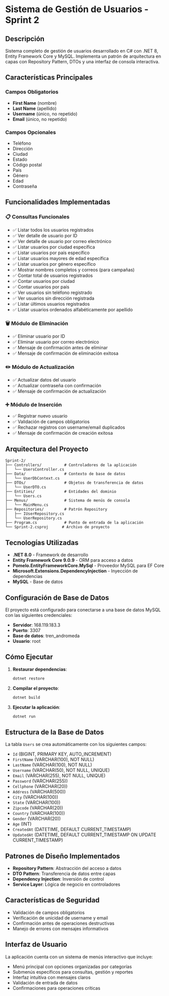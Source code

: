# Sistema de Gestión de Usuarios - Sprint 2

## Descripción
Sistema completo de gestión de usuarios desarrollado en C# con .NET 8, Entity Framework Core y MySQL. Implementa un patrón de arquitectura en capas con Repository Pattern, DTOs y una interfaz de consola interactiva.

## Características Principales

### Campos Obligatorios
- **First Name** (nombre)
- **Last Name** (apellido) 
- **Username** (único, no repetido)
- **Email** (único, no repetido)

### Campos Opcionales
- Teléfono
- Dirección
- Ciudad
- Estado
- Código postal
- País
- Género
- Edad
- Contraseña

## Funcionalidades Implementadas

### 📋 Consultas Funcionales
- ✅ Listar todos los usuarios registrados
- ✅ Ver detalle de usuario por ID
- ✅ Ver detalle de usuario por correo electrónico
- ✅ Listar usuarios por ciudad específica
- ✅ Listar usuarios por país específico
- ✅ Listar usuarios mayores de edad específica
- ✅ Listar usuarios por género específico
- ✅ Mostrar nombres completos y correos (para campañas)
- ✅ Contar total de usuarios registrados
- ✅ Contar usuarios por ciudad
- ✅ Contar usuarios por país
- ✅ Ver usuarios sin teléfono registrado
- ✅ Ver usuarios sin dirección registrada
- ✅ Listar últimos usuarios registrados
- ✅ Listar usuarios ordenados alfabéticamente por apellido

### 🗑️ Módulo de Eliminación
- ✅ Eliminar usuario por ID
- ✅ Eliminar usuario por correo electrónico
- ✅ Mensaje de confirmación antes de eliminar
- ✅ Mensaje de confirmación de eliminación exitosa

### ✏️ Módulo de Actualización
- ✅ Actualizar datos del usuario
- ✅ Actualizar contraseña con confirmación
- ✅ Mensaje de confirmación de actualización

### ➕ Módulo de Inserción
- ✅ Registrar nuevo usuario
- ✅ Validación de campos obligatorios
- ✅ Rechazar registros con username/email duplicados
- ✅ Mensaje de confirmación de creación exitosa

## Arquitectura del Proyecto

```
Sprint-2/
├── Controllers/          # Controladores de la aplicación
│   └── UsersController.cs
├── Data/                 # Contexto de base de datos
│   └── UserDbContext.cs
├── DTOs/                 # Objetos de transferencia de datos
│   └── UserDTO.cs
├── Entities/             # Entidades del dominio
│   └── Users.cs
├── Menus/                # Sistema de menús de consola
│   └── MainMenu.cs
├── Repositories/         # Patrón Repository
│   ├── IUserRepository.cs
│   └── UserRepository.cs
├── Program.cs            # Punto de entrada de la aplicación
└── Sprint-2.csproj      # Archivo de proyecto
```

## Tecnologías Utilizadas

- **.NET 8.0** - Framework de desarrollo
- **Entity Framework Core 9.0.9** - ORM para acceso a datos
- **Pomelo.EntityFrameworkCore.MySql** - Proveedor MySQL para EF Core
- **Microsoft.Extensions.DependencyInjection** - Inyección de dependencias
- **MySQL** - Base de datos

## Configuración de Base de Datos

El proyecto está configurado para conectarse a una base de datos MySQL con las siguientes credenciales:
- **Servidor**: 168.119.183.3
- **Puerto**: 3307
- **Base de datos**: tren_andromeda
- **Usuario**: root

## Cómo Ejecutar

1. **Restaurar dependencias**:
   ```bash
   dotnet restore
   ```

2. **Compilar el proyecto**:
   ```bash
   dotnet build
   ```

3. **Ejecutar la aplicación**:
   ```bash
   dotnet run
   ```

## Estructura de la Base de Datos

La tabla `Users` se crea automáticamente con los siguientes campos:
- `Id` (BIGINT, PRIMARY KEY, AUTO_INCREMENT)
- `FirstName` (VARCHAR(100), NOT NULL)
- `LastName` (VARCHAR(100), NOT NULL)
- `Username` (VARCHAR(50), NOT NULL, UNIQUE)
- `Email` (VARCHAR(255), NOT NULL, UNIQUE)
- `Password` (VARCHAR(255))
- `Cellphone` (VARCHAR(20))
- `Address` (VARCHAR(500))
- `City` (VARCHAR(100))
- `State` (VARCHAR(100))
- `Zipcode` (VARCHAR(20))
- `Country` (VARCHAR(100))
- `Gender` (VARCHAR(20))
- `Age` (INT)
- `CreatedAt` (DATETIME, DEFAULT CURRENT_TIMESTAMP)
- `UpdatedAt` (DATETIME, DEFAULT CURRENT_TIMESTAMP ON UPDATE CURRENT_TIMESTAMP)

## Patrones de Diseño Implementados

- **Repository Pattern**: Abstracción del acceso a datos
- **DTO Pattern**: Transferencia de datos entre capas
- **Dependency Injection**: Inversión de control
- **Service Layer**: Lógica de negocio en controladores

## Características de Seguridad

- Validación de campos obligatorios
- Verificación de unicidad de username y email
- Confirmación antes de operaciones destructivas
- Manejo de errores con mensajes informativos

## Interfaz de Usuario

La aplicación cuenta con un sistema de menús interactivo que incluye:
- Menú principal con opciones organizadas por categorías
- Submenús específicos para consultas, gestión y reportes
- Interfaz intuitiva con mensajes claros
- Validación de entrada de datos
- Confirmaciones para operaciones críticas